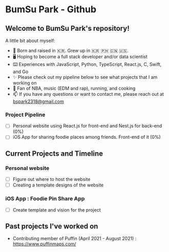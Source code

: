 # BumSu Park - Github

## Welcome to BumSu Park's repository! 
A little bit about myself: 
- 🐣 Born and raised in 🇰🇷. Grew up in 🇰🇷 🇵🇭 🇨🇳 🇺🇸.
- 🖥 Hoping to become a full stack developer and/or data scientist
- ⌨️ Experiences with JavaScript, Python, TypeScript, React.js, C, Swift, and Go
- ✨ Please check out my pipeline below to see what projects that I am working on 
- 🏀 Fan of NBA, music (EDM and rap), running, and cooking
- 📫 If you have any questions or want to contact me, please reach out at bspark2318@gmail.com

### Project Pipeline 
- [ ] Personal website using React.js for front-end and Nest.js for back-end (0%)
- [ ] iOS App for sharing foodie places among friends. Front-end of it (0%)

## Current Projects and Timeline

### Personal website 
- [ ] Figure out where to host the website 
- [ ] Creating a template designs of the website

### iOS App : Foodie Pin Share App
- [ ] Create template and vision for the project

## Past projects I've worked on
- Contributing member of Puffin (April 2021 - August 2021) : https://www.puffinmaps.com/

